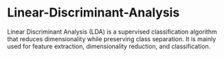 # Linear-Discriminant-Analysis
Linear Discriminant Analysis (LDA) is a supervised classification algorithm that reduces dimensionality while preserving class separation. It is mainly used for feature extraction, dimensionality reduction, and classification.
